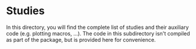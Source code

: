 # Studies

In this directory, you will find the complete list of studies and their auxiliary code (e.g. plotting macros, ...).
The code in this subdirectory isn't compiled as part of the package, but is provided here for convenience. 

